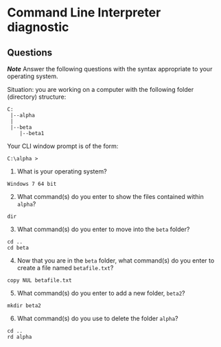 # Command Line Interpreter diagnostic

## Questions

___Note___ Answer the following questions with the syntax appropriate to your operating system.

Situation: you are working on a computer with the following folder (directory) structure:
```
C:
 |--alpha
 |
 |--beta
    |--beta1
```

Your CLI window prompt is of the form:
```
C:\alpha >
```

1. What is your operating system?
```
Windows 7 64 bit
```

2. What command(s) do you enter to show the files contained within `alpha`?
```
dir
```

3. What command(s) do you enter to move into the `beta` folder?
```
cd ..
cd beta
```

4. Now that you are in the `beta` folder, what command(s) do you enter to create a file named `betafile.txt`?
```
copy NUL betafile.txt
```

5. What command(s) do you enter to add a new folder, `beta2`?
```
mkdir beta2
```

6. What command(s) do you use to delete the folder `alpha`?
```
cd ..
rd alpha
```
